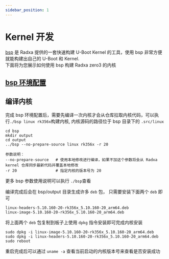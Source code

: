 ```yaml
---
sidebar_position: 1
---
```


# Kernel 开发

[bsp](https://github.com/radxa-repo/bsp) 是 Radxa 提供的一套快速构建 U-Boot Kernel 的工具，使用 bsp 非常方便就能构建出自己的 U-Boot 和 Kernel.  
下面将为您展示如何使用 bsp 构建 Radxa zero3 的内核

## [bsp 环境配置](https://github.com/radxa-repo/bsp/blob/main/docs/getting_started.md)

## 编译内核

完成 bsp 环境配置后，需要先编译一次内核才会从仓库拉取内核代码，可以执行`./bsp linux rk356x`构建内核, 内核源码的路径位于 bsp 目录下的 `.src/linux`

```
cd bsp
mkdir output
cd output
../bsp --no-prepare-source linux rk356x -r 20

参数说明：
--no-prepare-source   # 使用本地修改进行编译，如果不加这个参数将会从 Radxa kernel 仓库同步最新代码并覆盖本地修改
-r 20                 # 指定内核的版本号为 20
```

更多 bsp 参数使用说明可以执行 `./bsp`查看

编译完成后会在 bsp/output 目录生成许多 `deb` 包， 只需要安装下面两个 `deb` 即可

```
linux-headers-5.10.160-20-rk356x_5.10.160-20_arm64.deb
linux-image-5.10.160-20-rk356x_5.10.160-20_arm64.deb
```

将上面两个 `deb` 包复制到板子上使用 `dpkg` 指令安装即可完成内核安装

```
sudo dpkg -i linux-image-5.10.160-20-rk356x_5.10.160-20_arm64.deb
sudo dpkg -i linux-headers-5.10.160-20-rk356x_5.10.160-20_arm64.deb
sudo reboot
```

重启完成后可以通过 `uname -a` 查看当前启动的内核版本号来查看是否安装成功
